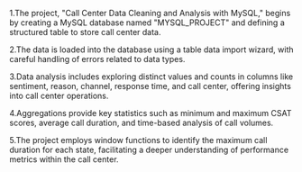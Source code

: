 1.The project, "Call Center Data Cleaning and Analysis with MySQL," begins by creating a MySQL database named "MYSQL_PROJECT" and defining a structured table to store call center data.

2.The data is loaded into the database using a table data import wizard, with careful handling of errors related to data types.

3.Data analysis includes exploring distinct values and counts in columns like sentiment, reason, channel, response time, and call center, offering insights into call center operations.

4.Aggregations provide key statistics such as minimum and maximum CSAT scores, average call duration, and time-based analysis of call volumes.

5.The project employs window functions to identify the maximum call duration for each state, facilitating a deeper understanding of performance metrics within the call center.
